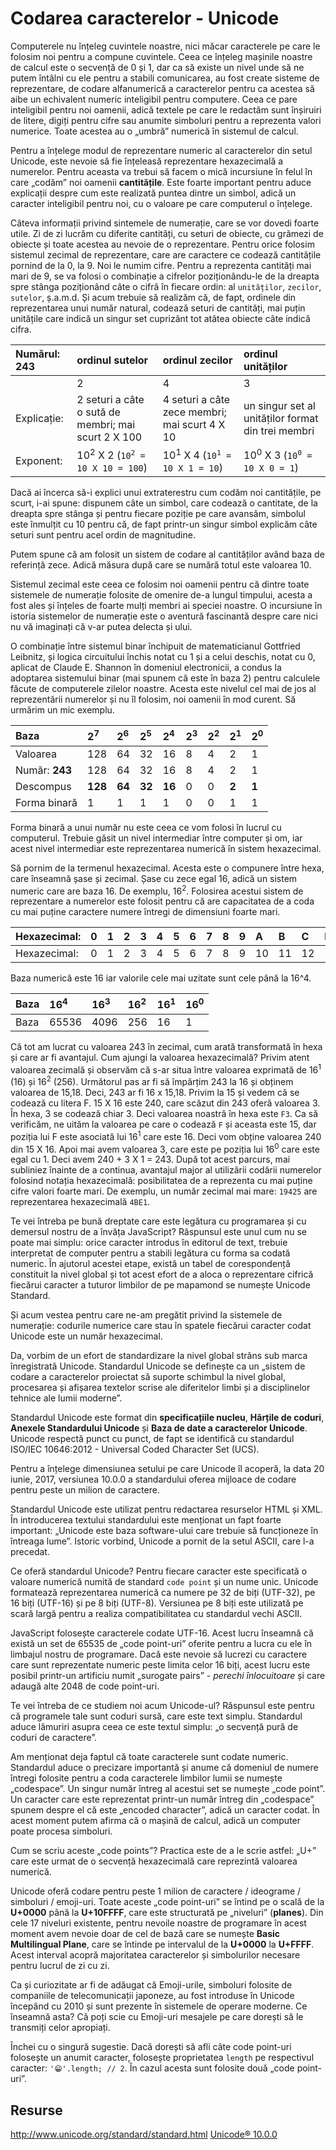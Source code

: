 # Codarea caracterelor - Unicode

Computerele nu înțeleg cuvintele noastre, nici măcar caracterele pe care le folosim noi pentru a compune cuvintele. Ceea ce înțeleg mașinile noastre de calcul este o secvență de 0 și 1, dar ca să existe un nivel unde să ne putem întâlni cu ele pentru a stabili comunicarea, au fost create sisteme de reprezentare, de codare alfanumerică a caracterelor pentru ca acestea să aibe un echivalent numeric inteligibil pentru computere. Ceea ce pare inteligibil pentru noi oamenii, adică textele pe care le redactăm sunt înșiruiri de litere, digiți pentru cifre sau anumite simboluri pentru a reprezenta valori numerice. Toate acestea au o „umbră” numerică în sistemul de calcul.

Pentru a înțelege modul de reprezentare numeric al caracterelor din setul Unicode, este nevoie să fie înțeleasă reprezentare hexazecimală a numerelor. Pentru aceasta va trebui să facem o mică incursiune în felul în care „codăm” noi oamenii **cantitățile**. Este foarte important pentru aduce explicații despre cum este realizată puntea dintre un simbol, adică un caracter inteligibil pentru noi, cu o valoare pe care computerul o înțelege.

Câteva informații privind sintemele de numerație, care se vor dovedi foarte utile. Zi de zi lucrăm cu diferite cantități, cu seturi de obiecte, cu grămezi de obiecte și toate acestea au nevoie de o reprezentare. Pentru orice folosim sistemul zecimal de reprezentare, care are caractere ce codează cantitățile pornind de la 0, la 9. Noi le numim cifre. Pentru a reprezenta cantități mai mari de 9, se va folosi o combinație a cifrelor poziționându-le de la dreapta spre stânga poziționând câte o cifră în fiecare ordin: al `unităților`, `zecilor`, `sutelor`, ș.a.m.d. Și acum trebuie să realizăm că, de fapt, ordinele din reprezentarea unui număr natural, codează seturi de cantități, mai puțin unitățile care indică un singur set cuprizânt tot atâtea obiecte câte indică cifra.

|Numărul: 243|ordinul sutelor| ordinul zecilor| ordinul unităților|
|:--|:--|:---|:--|
||2|4|3|
|Explicație:|2 seturi a câte o sută de membri; mai scurt 2 X 100|4 seturi a câte zece membri; mai scurt 4 X 10|un singur set al unităților format din trei membri|
|Exponent:|10<sup>2</sup> X 2 (<code>10<sup>2</sup> = 10 X 10 = 100</code>)|10<sup>1</sup> X 4 (<code>10<sup>1</sup> = 10 X 1 = 10</code>)|10<sup>0</sup> X 3 (<code>10<sup>0</sup> = 10 X 0 = 1</code>)|

Dacă ai încerca să-i explici unui extraterestru cum codăm noi cantitățile, pe scurt, i-ai spune: dispunem câte un simbol, care codează o cantitate, de la dreapta spre stânga și pentru fiecare poziție pe care avansăm, simbolul este înmulțit cu 10 pentru că, de fapt printr-un singur simbol explicăm câte seturi sunt pentru acel ordin de magnitudine.

Putem spune că am folosit un sistem de codare al cantităților având baza de referință zece. Adică măsura după care se numără totul este valoarea 10.

Sistemul zecimal este ceea ce folosim noi oamenii pentru că dintre toate sistemele de numerație folosite de omenire de-a lungul timpului, acesta a fost ales și înțeles de foarte mulți membri ai speciei noastre. O incursiune în istoria sistemelor de numerație este o aventură fascinantă despre care nici nu vă imaginați că v-ar putea delecta și ului.

O combinație între sistemul binar închipuit de matematicianul Gottfried Leibnitz, și logica circuitului închis notat cu 1 și a celui deschis, notat cu 0, aplicat de Claude E. Shannon în domeniul electronicii, a condus la adoptarea sistemului binar (mai spunem că este în baza 2) pentru calculele făcute de computerele zilelor noastre. Acesta este nivelul cel mai de jos al reprezentării numerelor și nu îl folosim, noi oamenii în mod curent. Să urmărim un mic exemplu.

|Baza|2<sup>7</sup>|2<sup>6</sup>|2<sup>5</sup>|2<sup>4</sup>|2<sup>3</sup>|2<sup>2</sup>|2<sup>1</sup>|2<sup>0</sup>|
|:-|:-|:-|:-|:-|:-|:-|:-|:-|
|Valoarea|128|64|32|16|8|4|2|1|
|Număr: **243**|128|64|32|16|8|4|2|1|
|Descompus|**128**|**64**|**32**|**16**|0|0|**2**|**1**|
|Forma binară|1|1|1|1|0|0|1|1|

Forma binară a unui număr nu este ceea ce vom folosi în lucrul cu computerul. Trebuie găsit un nivel intermediar între computer și om, iar acest nivel intermediar este reprezentarea numerică în sistem hexazecimal.

Să pornim de la termenul hexazecimal. Acesta este o compunere între hexa, care înseamnă șase și zecimal. Șase cu zece egal 16, adică un sistem numeric care are baza 16. De exemplu, 16<sup>2</sup>. Folosirea acestui sistem de reprezentare a numerelor este folosit pentru că are capacitatea de a coda cu mai puține caractere numere întregi de dimensiuni foarte mari.

|Hexazecimal:|0|1|2|3|4|5|6|7|8|9|A|B|C|D|E|F|
|:--|:--|:--|:--|:--|:--|:--|:--|:--|:--|:--|:--|:--|:--|:--|:--|:--|
|Hexazecimal:|0|1|2|3|4|5|6|7|8|9|10|11|12|13|14|15|

Baza numerică este 16 iar valorile cele mai uzitate sunt cele până la 16^4.

|Baza|16<sup>4</sup>|16<sup>3</sup>|16<sup>2</sup>|16<sup>1</sup>|16<sup>0</sup>|
|:-|:-|:-|:-|:-|:-|
|Baza|65536|4096|256|16|1|

Că tot am lucrat cu valoarea 243 în zecimal, cum arată transformată în hexa și care ar fi avantajul. Cum ajungi la valoarea hexazecimală? Privim atent valoarea zecimală și observăm că s-ar situa între valoarea exprimată de 16<sup>1</sup> (16) și 16<sup>2</sup> (256). Următorul pas ar fi să împărțim 243 la 16 și obținem valoarea de 15,18. Deci, 243 ar fi 16 x 15,18. Privim la 15 și vedem că se codează cu litera F. 15 X 16 este 240, care scăzut din 243 oferă valoarea 3. În hexa, 3 se codează chiar 3. Deci valoarea noastră în hexa este `F3`. Ca să verificăm, ne uităm la valoarea pe care o codează `F` și aceasta este 15, dar poziția lui F este asociată lui 16<sup>1</sup> care este 16. Deci vom obține valoarea 240 din 15 X 16. Apoi mai avem valoarea 3, care este pe poziția lui 16<sup>0</sup> care este egal cu 1. Deci avem 240 + 3 X 1 = 243. După tot acest parcurs, mai subliniez înainte de a continua, avantajul major al utilizării codării numerelor folosind notația hexazecimală: posibilitatea de a reprezenta cu mai puține cifre valori foarte mari. De exemplu, un număr zecimal mai mare: `19425` are reprezentarea hexazecimală `4BE1`.

Te vei întreba pe bună dreptate care este legătura cu programarea și cu demersul nostru de a învăța JavaScript? Răspunsul este unul cum nu se poate mai simplu: orice caracter introdus în editorul de text, trebuie interpretat de computer pentru a stabili legătura cu forma sa codată numeric. În ajutorul acestei etape, există un tabel de corespondență constituit la nivel global și tot acest efort de a aloca o reprezentare cifrică fiecărui caracter a tuturor limbilor de pe mapamond se numește Unicode Standard.

Și acum vestea pentru care ne-am pregătit privind la sistemele de numerație: codurile numerice care stau în spatele fiecărui caracter codat Unicode este un număr hexazecimal.

Da, vorbim de un efort de standardizare la nivel global strâns sub marca înregistrată Unicode. Standardul Unicode se definește ca un „sistem de codare a caracterelor proiectat să suporte schimbul la nivel global, procesarea și afișarea textelor scrise ale diferitelor limbi și a disciplinelor tehnice ale lumii moderne”.

Standardul Unicode este format din **specificațiile nucleu**, **Hărțile de coduri**, **Anexele Standardului Unicode** și **Baza de date a caracterelor Unicode**. Unicode respectă punct cu punct, de fapt se identifică cu standardul ISO/IEC 10646:2012 - Universal Coded Character Set (UCS).

Pentru a înțelege dimensiunea setului pe care Unicode îl acoperă, la data 20 iunie, 2017, versiunea 10.0.0 a standardului oferea mijloace de codare pentru peste un milion de caractere.

Standardul Unicode este utilizat pentru redactarea resurselor HTML și XML. În introducerea textului standardului este menționat un fapt foarte important: „Unicode este baza software-ului care trebuie să funcționeze în întreaga lume”.
Istoric vorbind, Unicode a pornit de la setul ASCII, care l-a precedat.

Ce oferă standardul Unicode? Pentru fiecare caracter este specificată o valoare numerică numită de standard `code point` și un nume unic.
Unicode formatează reprezentarea numerică ca numere pe 32 de biți (UTF-32), pe 16 biți (UTF-16) și pe 8 biți (UTF-8). Versiunea pe 8 biți este utilizată pe scară largă pentru a realiza compatibilitatea cu standardul vechi ASCII.

JavaScript folosește caracterele codate UTF-16. Acest lucru înseamnă că există un set de 65535 de „code point-uri” oferite pentru a lucra cu ele în limbajul nostru de programare. Dacă este nevoie să lucrezi cu caractere care sunt reprezentate numeric peste limita celor 16 biți, acest lucru este posibil printr-un artificiu numit „surogate pairs” - *perechi înlocuitoare* și care adaugă alte 2048 de code point-uri.

Te vei întreba de ce studiem noi acum Unicode-ul? Răspunsul este pentru că programele tale sunt coduri sursă, care este text simplu. Standardul aduce lămuriri asupra ceea ce este textul simplu: „o secvență pură de coduri de caractere”.

Am menționat deja faptul că toate caracterele sunt codate numeric. Standardul aduce o precizare importantă și anume că domeniul de numere întregi folosite pentru a coda caracterele limbilor lumii se numește „codespace”. Un singur număr întreg al acestui set se numește „code point”. Un caracter care este reprezentat printr-un număr întreg din „codespace” spunem despre el că este „encoded character”, adică un caracter codat. În acest moment putem afirma că o mașină de calcul, adică un computer poate procesa simboluri.

Cum se scriu aceste „code points”? Practica este de a le scrie astfel: „U+” care este urmat de o secvență hexazecimală care reprezintă valoarea numerică.

Unicode oferă codare pentru peste 1 milion de caractere / ideograme / simboluri / emoji-uri. Toate aceste „code point-uri” se întind pe o scală de la **U+0000** până la **U+10FFFF**, care este structurată pe „niveluri” (**planes**). Din cele 17 niveluri existente, pentru nevoile noastre de programare în acest moment avem nevoie doar de cel de bază care se numește **Basic Multilingual Plane**, care se întinde pe intervalul de la **U+0000** la **U+FFFF**. Acest interval acopră majoritatea caracterelor și simbolurilor necesare pentru lucrul de zi cu zi.

Ca și curiozitate ar fi de adăugat că Emoji-urile, simboluri folosite de companiile de telecomunicații japoneze, au fost introduse în Unicode începând cu 2010 și sunt prezente în sistemele de operare moderne. Ce înseamnă asta? Că poți scie cu Emoji-uri mesajele pe care dorești să le transmiți celor apropiați.

Închei cu o singură sugestie. Dacă dorești să afli câte code point-uri folosește un anumit caracter, folosește proprietatea `length` pe respectivul caracter: `'😁'.length; // 2`. În cazul acesta sunt folosite două „code point-uri”.

## Resurse

http://www.unicode.org/standard/standard.html
[Unicode® 10.0.0](http://www.unicode.org/versions/Unicode10.0.0/UnicodeStandard-10.0.pdf)
